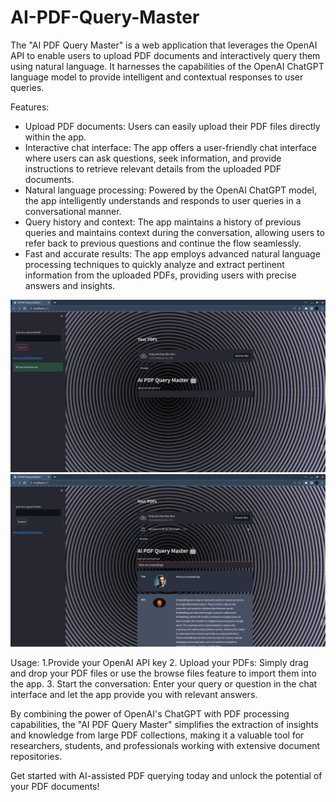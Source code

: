 # AI-PDF-Query-Master

The "AI PDF Query Master" is a web application that leverages the OpenAI API to enable users to upload PDF documents and interactively query them using natural language. It harnesses the capabilities of the OpenAI ChatGPT language model to provide intelligent and contextual responses to user queries.

Features:
- Upload PDF documents: Users can easily upload their PDF files directly within the app.
- Interactive chat interface: The app offers a user-friendly chat interface where users can ask questions, seek information, and provide instructions to retrieve relevant details from the uploaded PDF documents.
- Natural language processing: Powered by the OpenAI ChatGPT model, the app intelligently understands and responds to user queries in a conversational manner.
- Query history and context: The app maintains a history of previous queries and maintains context during the conversation, allowing users to refer back to previous questions and continue the flow seamlessly.
- Fast and accurate results: The app employs advanced natural language processing techniques to quickly analyze and extract pertinent information from the uploaded PDFs, providing users with precise answers and insights.

![Screenshots](./Screenshots/Screenshot1.png)
![Screenshots](./Screenshots/Screenshot2.png)




Usage:
1.Provide your OpenAI API key
2. Upload your PDFs: Simply drag and drop your PDF files or use the browse files feature to import them into the app.
3. Start the conversation: Enter your query or question in the chat interface and let the app provide you with relevant answers.


By combining the power of OpenAI's ChatGPT with PDF processing capabilities, the "AI PDF Query Master" simplifies the extraction of insights and knowledge from large PDF collections, making it a valuable tool for researchers, students, and professionals working with extensive document repositories.

Get started with AI-assisted PDF querying today and unlock the potential of your PDF documents!

